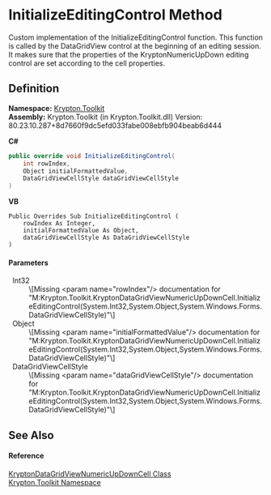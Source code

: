 # InitializeEditingControl Method


Custom implementation of the InitializeEditingControl function. This function is called by the DataGridView control at the beginning of an editing session. It makes sure that the properties of the KryptonNumericUpDown editing control are set according to the cell properties.



## Definition
**Namespace:** <a href="79d2eac2-21f4-54ff-7552-b20c33c30600.md">Krypton.Toolkit</a>  
**Assembly:** Krypton.Toolkit (in Krypton.Toolkit.dll) Version: 80.23.10.287+8d7660f9dc5efd033fabe008ebfb904beab6d444

**C#**
``` C#
public override void InitializeEditingControl(
	int rowIndex,
	Object initialFormattedValue,
	DataGridViewCellStyle dataGridViewCellStyle
)
```
**VB**
``` VB
Public Overrides Sub InitializeEditingControl ( 
	rowIndex As Integer,
	initialFormattedValue As Object,
	dataGridViewCellStyle As DataGridViewCellStyle
)
```



#### Parameters
<dl><dt>  Int32</dt><dd>\[Missing &lt;param name="rowIndex"/&gt; documentation for "M:Krypton.Toolkit.KryptonDataGridViewNumericUpDownCell.InitializeEditingControl(System.Int32,System.Object,System.Windows.Forms.DataGridViewCellStyle)"\]</dd><dt>  Object</dt><dd>\[Missing &lt;param name="initialFormattedValue"/&gt; documentation for "M:Krypton.Toolkit.KryptonDataGridViewNumericUpDownCell.InitializeEditingControl(System.Int32,System.Object,System.Windows.Forms.DataGridViewCellStyle)"\]</dd><dt>  DataGridViewCellStyle</dt><dd>\[Missing &lt;param name="dataGridViewCellStyle"/&gt; documentation for "M:Krypton.Toolkit.KryptonDataGridViewNumericUpDownCell.InitializeEditingControl(System.Int32,System.Object,System.Windows.Forms.DataGridViewCellStyle)"\]</dd></dl>

## See Also


#### Reference
<a href="da662690-15df-824b-9286-8849d5edc80d.md">KryptonDataGridViewNumericUpDownCell Class</a>  
<a href="79d2eac2-21f4-54ff-7552-b20c33c30600.md">Krypton.Toolkit Namespace</a>  

